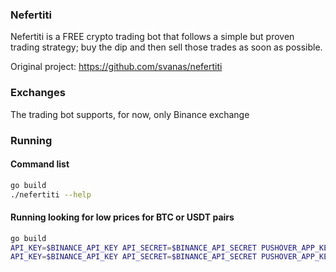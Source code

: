 ### Nefertiti ###

Nefertiti is a FREE crypto trading bot that follows a simple but proven trading strategy; buy the dip and then sell those trades as soon as possible.

Original project: https://github.com/svanas/nefertiti

### Exchanges ###

The trading bot supports, for now, only Binance exchange

### Running ###

#### Command list
```bash
go build
./nefertiti --help
```

#### Running looking for low prices for BTC or USDT pairs

```bash
go build
API_KEY=$BINANCE_API_KEY API_SECRET=$BINANCE_API_SECRET PUSHOVER_APP_KEY=$PUSHOVER_APP_KEY PUSHOVER_USER_KEY=$PUSHOVER_USER_KEY ./nefertiti.sh markets &
API_KEY=$BINANCE_API_KEY API_SECRET=$BINANCE_API_SECRET PUSHOVER_APP_KEY=$PUSHOVER_APP_KEY PUSHOVER_USER_KEY=$PUSHOVER_USER_KEY ./nefertiti.sh sell
```
